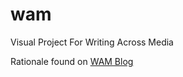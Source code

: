 # wam
Visual Project For Writing Across Media

Rationale found on [WAM Blog](https://medium.com/wambam/spatial-design-paradigms-in-the-context-of-webpages-as-maps-6281211e30ec)
